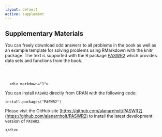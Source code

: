 ```yaml
---
layout: default
active: supplement
---
```


<!-- Supplementary Materials -->
<section>
  <div class="page-header" id="supplement">
    <h2>Supplementary Materials</h2>
  </div>
  <div class="row">
    <div class="span10 offset1">
      <p>You can freely download odd answers to all problems in the book as well as an example template for solving problems using RMarkdown with the knitr package.  The text is supported with the R package <a href="http://cran.r-project.org/web/packages/PASWR2/index.html">PASWR2</a> which provides data sets and functions from the book.</p>
      <br><br>
      
      <div markdown="1">
You can install `PASWR2` directly from CRAN with the following code: 

`install.packages("PASWR2")`

Please visit the GitHub site [https://github.com/alanarnholt/PASWR2](https://github.com/alanarnholt/PASWR2) to install the latest development version of `PASWR2`.


</div>
      
    </div>
  </div>
</section>
